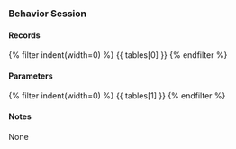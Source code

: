 ### Behavior Session

#### Records
{% filter indent(width=0) %}
{{ tables[0] }}
{% endfilter %}

#### Parameters
{% filter indent(width=0) %}
{{ tables[1] }}
{% endfilter %}

#### Notes
None
